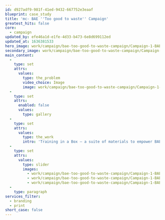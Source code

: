 ```yaml
---
id: d927adf9-981f-41ed-9432-667752e3eaaf
blueprint: case_study
title: 'mc- BAE ''Too good to waste'' Campaign'
greatest_hits: false
core:
  - campaign
updated_by: efe46a1d-e1fe-4d33-b473-6e8d699112ed
updated_at: 1636381533
hero_image: work/campaign/bae-too-good-to-waste-campaign/Campaign-1-BAE-Full-Image-1360x768.5.jpg
secondary_image: work/campaign/bae-too-good-to-waste-campaign/Campaign-1-BAE-Secondary-Image-896x597.jpg
main_content:
  -
    type: set
    attrs:
      values:
        type: the_problem
        video_choice: Image
        image: work/campaign/bae-too-good-to-waste-campaign/Campaign-1-BAE-Large-927x522.jpg
  -
    type: set
    attrs:
      enabled: false
      values:
        type: gallery
  -
    type: set
    attrs:
      values:
        type: the_work
        intro: 'Training in a Box – a suite of materials to empower BAE Systems managers to educate their employees on environmental awareness. An iconic approach has been taken with this to give the programme ownership and to break the content down into five clear sections, keeping the delivery of information manageable. A square format booklet, work sheets, training resources and lanyard reminders have been created, along with the case itself to give them a one-stop resource for all material offering an effective delivery of the message.'
  -
    type: set
    attrs:
      values:
        type: slider
        images:
          - work/campaign/bae-too-good-to-waste-campaign/Campaign-1-BAE-Small-Image-740x416.25-1.jpg
          - work/campaign/bae-too-good-to-waste-campaign/Campaign-1-BAE-Small-Image-740x416.25-2.jpg
          - work/campaign/bae-too-good-to-waste-campaign/Campaign-1-BAE-Small-Image-740x416.25-3.jpg
  -
    type: paragraph
services_filter:
  - branding
  - print
short_case: false
---
```

